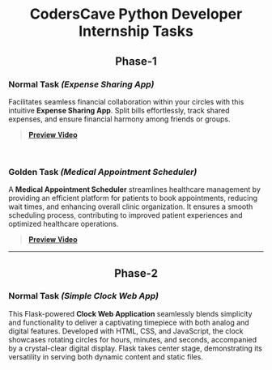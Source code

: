 <h1 align="center"> CodersCave Python Developer Internship Tasks </h1>

<h2 align="center"> Phase-1 </h2>

### Normal Task *(Expense Sharing App)*
Facilitates seamless financial collaboration within your circles with this intuitive <b>Expense Sharing App</b>. Split bills effortlessly, track shared expenses, and ensure financial harmony among friends or groups.
> [𝐏𝐫𝐞𝐯𝐢𝐞𝐰 𝐕𝐢𝐝𝐞𝐨](https://www.linkedin.com/posts/rohith-vankayalapati_coderscave-pythondevelopment-internshipproject-activity-7152428691602460672-KHwv)

<br>

### Golden Task *(Medical Appointment Scheduler)*
A <b>Medical Appointment Scheduler</b> streamlines healthcare management by providing an efficient platform for patients to book appointments, reducing wait times, and enhancing overall clinic organization. It ensures a smooth scheduling process, contributing to improved patient experiences and optimized healthcare operations.
> [𝐏𝐫𝐞𝐯𝐢𝐞𝐰 𝐕𝐢𝐝𝐞𝐨](https://www.linkedin.com/posts/rohith-vankayalapati_coderscave-pythondevelopment-intern-activity-7152443038676488193-3QDd)

<hr>

<h2 align="center"> Phase-2 </h2>

### Normal Task *(Simple Clock Web App)*
This Flask-powered <b>Clock Web Application</b> seamlessly blends simplicity and functionality to deliver a captivating timepiece with both analog and digital features. Developed with HTML, CSS, and JavaScript, the clock showcases rotating circles for hours, minutes, and seconds, accompanied by a crystal-clear digital display. Flask takes center stage, demonstrating its versatility in serving both dynamic content and static files.
